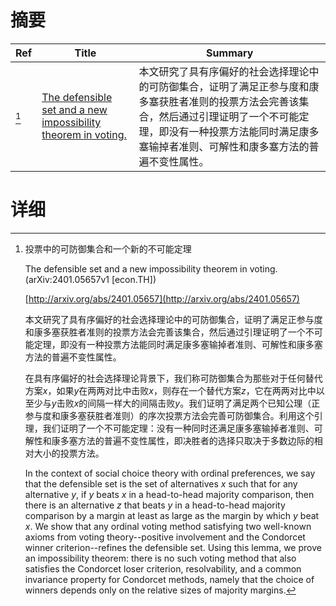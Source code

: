 # 摘要

| Ref | Title | Summary |
| --- | --- | --- |
| [^1] | [The defensible set and a new impossibility theorem in voting.](http://arxiv.org/abs/2401.05657) | 本文研究了具有序偏好的社会选择理论中的可防御集合，证明了满足正参与度和康多塞获胜者准则的投票方法会完善该集合，然后通过引理证明了一个不可能定理，即没有一种投票方法能同时满足康多塞输掉者准则、可解性和康多塞方法的普遍不变性属性。 |

# 详细

[^1]: 投票中的可防御集合和一个新的不可能定理

    The defensible set and a new impossibility theorem in voting. (arXiv:2401.05657v1 [econ.TH])

    [http://arxiv.org/abs/2401.05657](http://arxiv.org/abs/2401.05657)

    本文研究了具有序偏好的社会选择理论中的可防御集合，证明了满足正参与度和康多塞获胜者准则的投票方法会完善该集合，然后通过引理证明了一个不可能定理，即没有一种投票方法能同时满足康多塞输掉者准则、可解性和康多塞方法的普遍不变性属性。

    

    在具有序偏好的社会选择理论背景下，我们称可防御集合为那些对于任何替代方案$x$，如果$y$在两两对比中击败$x$，则存在一个替代方案$z$，它在两两对比中以至少与$y$击败$x$的间隔一样大的间隔击败$y$。我们证明了满足两个已知公理（正参与度和康多塞获胜者准则）的序次投票方法会完善可防御集合。利用这个引理，我们证明了一个不可能定理：没有一种同时还满足康多塞输掉者准则、可解性和康多塞方法的普遍不变性属性，即决胜者的选择只取决于多数边际的相对大小的投票方法。

    In the context of social choice theory with ordinal preferences, we say that the defensible set is the set of alternatives $x$ such that for any alternative $y$, if $y$ beats $x$ in a head-to-head majority comparison, then there is an alternative $z$ that beats $y$ in a head-to-head majority comparison by a margin at least as large as the margin by which $y$ beat $x$. We show that any ordinal voting method satisfying two well-known axioms from voting theory--positive involvement and the Condorcet winner criterion--refines the defensible set. Using this lemma, we prove an impossibility theorem: there is no such voting method that also satisfies the Condorcet loser criterion, resolvability, and a common invariance property for Condorcet methods, namely that the choice of winners depends only on the relative sizes of majority margins.
    

